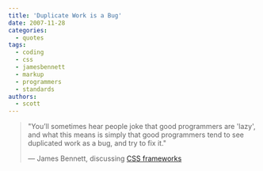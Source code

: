 ```yaml
---
title: 'Duplicate Work is a Bug'
date: 2007-11-28
categories:
  - quotes
tags:
  - coding
  - css
  - jamesbennett
  - markup
  - programmers
  - standards
authors:
  - scott
---
```


> "You’ll sometimes hear people joke that good programmers are 'lazy', and what this means is simply that good programmers tend to see duplicated work as a bug, and try to fix it."
>
> — James Bennett, discussing [CSS frameworks](http://www.b-list.org/weblog/2007/nov/19/frameworks/)
